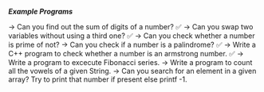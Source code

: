 ***Example Programs***

-> Can you find out the sum of digits of a number? ✅
-> Can you swap two variables without using a third one? ✅
-> Can you check whether a number is prime of not?
-> Can you check if a number is a palindrome? ✅
-> Write a C++ program to check whether a number is an armstrong number. ✅
-> Write a program to excecute Fibonacci series.
-> Write a program to count all the vowels of a given String.
-> Can you search for an element in a given array? Try to print that number
    if present else printf -1.



